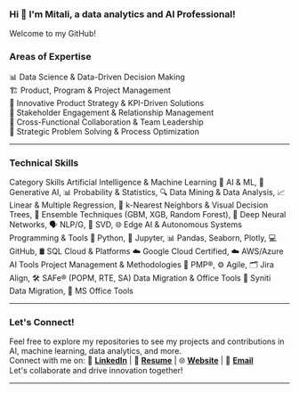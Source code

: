 ### Hi 👋 I'm Mitali, a data analytics and AI Professional!
Welcome to my GitHub!

### Areas of Expertise
📊 Data Science & Data-Driven Decision Making <br>
🏗️ Product, Program & Project Management <br>
🚀 Innovative Product Strategy & KPI-Driven Solutions <br>
🤝 Stakeholder Engagement & Relationship Management <br>
🔄 Cross-Functional Collaboration & Team Leadership <br>
🧩 Strategic Problem Solving & Process Optimization <br>

<hr>

### Technical Skills
Category	Skills
Artificial Intelligence & Machine Learning	🤖 AI & ML, 🎨 Generative AI, 📊 Probability & Statistics, 🔍 Data Mining & Data Analysis, 📈 Linear & Multiple Regression, 🌲 k-Nearest Neighbors & Visual Decision Trees, 🌳 Ensemble Techniques (GBM, XGB, Random Forest), 🧠 Deep Neural Networks, 🗣️ NLP/G, 🔢 SVD, 🌐 Edge AI & Autonomous Systems
Programming & Tools	🐍 Python, 📓 Jupyter, 📊 Pandas, Seaborn, Plotly, 💻 GitHub, 🛢️ SQL
Cloud & Platforms	☁️ Google Cloud Certified, ☁️ AWS/Azure AI Tools
Project Management & Methodologies	🏅 PMP®, ⚙️ Agile, 🗂️ Jira Align, 🛠️ SAFe® (POPM, RTE, SA)
Data Migration & Office Tools	🔄 Syniti Data Migration, 📝 MS Office Tools

<hr>

### Let's Connect!
Feel free to explore my repositories to see my projects and contributions in AI, machine learning, data analytics, and more. 
<br>
Connect with me on:
🔗 <b><a href='https://www.linkedin.com/in/mitalibansal/' target='_blank'>LinkedIn</a></b> | 
📄 <b><a href='' target='_blank'>Resume</a></b> | 
🌐 <b><a href='' target='_blank'>Website</a></b> | 
📧 <b><a href='mailto: mitali.bansal.g@gmail.com' target='_blank'>Email</a></b>
<br>
Let's collaborate and drive innovation together!

<hr>
<!--
**mitbans/mitbans** is a ✨ _special_ ✨ repository because its `README.md` (this file) appears on your GitHub profile.

Here are some ideas to get you started:

- 🔭 I’m currently working on ...
- 🌱 I’m currently learning ...
- 👯 I’m looking to collaborate on ...
- 🤔 I’m looking for help with ...
- 💬 Ask me about ...
- 📫 How to reach me: ...
- 😄 Pronouns: ...
- ⚡ Fun fact: ...
-->

